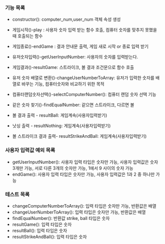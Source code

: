 ### 기능 목록
- constructor(): computer_num,user_num 객체 속성 생성
- 게임시작()-play : 사용자 숫자 입력 받는 함수 호출, 컴퓨터 숫자를 맞추지 못했을때 호출되는 함수
- 게임종료()-endGame : 결과 안내문 출력, 게임 새로 시작 or 종료 입력 받기

- 유저숫자입력()-getUserInputNumber: 사용자의 숫자를 입력받는다.
- 게임결과()-resultGame: 스트라이크, 볼 결과 조건문으로 함수 호출

- 유저 숫자 배열로 변환()-changeUserNumberToArray: 유저가 입력한 숫자를 배열로 바꾸는 기능, 컴퓨터숫자와 비교하기 위한 목적
- 컴퓨터랜덤숫자선택()-selectComputerNumber(): 컴퓨터 랜덤 숫자 선택 기능
- 같은 숫자 찾기()-findEqualNumber: 같으면 스트라이크, 다르면 볼
- 볼 결과 출력 - resultBall: 게임계속(사용자입력받기)
- 낫싱 출력 - resultNothing: 게임계속(사용자입력받기)
- 볼 스트라이크 결과 출력- resultStrikeAndBall:  게임계속(사용자입력받기)

### 사용자 입력값 예외 목록
- getUserInputNumber(): 사용자 입력 타입은 숫자만 가능, 사용자 입력값은 숫자 3개만 가능, 서로 다른 3개의 숫자만 가능, 1에서 9 사이의 숫자 가능
- endGame(): 사용자 입력 타입은 숫자만 가능, 사용자 입력값은 1과 2 중 하나만 가능

### 테스트 목록
- changeComputerNumberToArray(): 입력 타입은 숫자만 가능, 반환값은 배열
- changeUserNumberToArray(): 입력 타입은 숫자만 가능, 반환값은 배열
- findEqualNumber(): 반환값 strike, ball 타입은 숫자
- resultGame(): 입력 타입은 숫자
- resultBall(): 입력 타입은 숫자
- resultStrikeAndBall(): 입력 타입은 숫자

